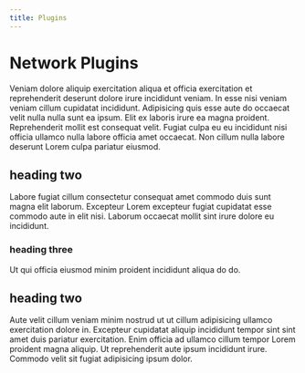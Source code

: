 ```yaml
---
title: Plugins
---
```


# Network Plugins

Veniam dolore aliquip exercitation aliqua et officia exercitation et reprehenderit deserunt dolore irure incididunt veniam. In esse nisi veniam veniam cillum cupidatat incididunt. Adipisicing quis esse aute do occaecat velit nulla nulla sunt ea ipsum. Elit ex laboris irure ea magna proident. Reprehenderit mollit est consequat velit. Fugiat culpa eu eu incididunt nisi officia ullamco nulla labore officia amet occaecat. Non cillum nulla labore deserunt Lorem culpa pariatur eiusmod.

<CustomFeature>
  <CustomFeatureBox 
    iconText="🛠️"
    title="FastAsyncWorldEdit"
    text="FastAsyncWorldEdit (FAWE) is the main build tool for most Minecraft builders and is actively developed by the amazing team at Intellectual Sites"
  />
  <CustomFeatureBox 
    iconText="🛠️"
    title="FastAsyncVoxelSniper"
    text="FastAsyncVoxelSniper (FAVS) is a tool that allows more advanced brushes "
  />
  <CustomFeatureBox 
    iconText="🛠️"
    title="PlotSquared"
    text="PlotSquared lets us create plot worlds where builders can build in their own areas.Builders can customise their plots with flags to create unique build environments per plot."
  />
  <CustomFeatureBox 
    iconText="🛠️"
    title="Arceon"
    text="Arceon is made by the amazing Arcaniax to help bring more advanced tools to FAWE and FAVS including loft, spike, and more..."
  />
  <CustomFeatureBox 
    iconText="🛠️"
    title="FastAsyncWorldEdit"
    text="FastAsyncWorldEdit (FAWE) is the main build tool for most Minecraft builders and is actively developed by the amazing team at Intellectual Sites"
  />
</CustomFeature>

## heading two

Labore fugiat cillum consectetur consequat amet commodo duis sunt magna elit laborum. Excepteur Lorem excepteur fugiat cupidatat esse commodo aute in elit nisi. Laborum occaecat mollit sint irure dolore eu incididunt.

### heading three

Ut qui officia eiusmod minim proident incididunt aliqua do do.

## heading two

Aute velit cillum veniam minim nostrud ut ut cillum adipisicing ullamco exercitation dolore in. Excepteur cupidatat aliquip incididunt tempor sint sint amet duis pariatur exercitation. Enim officia ad ullamco cillum tempor Lorem proident magna aliquip. Ut reprehenderit aute ipsum incididunt irure. Commodo velit sit fugiat adipisicing ipsum dolor.
